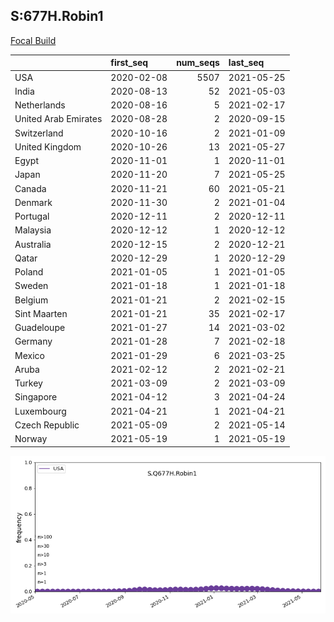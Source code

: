 

## S:677H.Robin1
[Focal Build](https://nextstrain.org/groups/neherlab/ncov/S.Q677H.Robin1?f_country=USA)

|                      | first_seq   |   num_seqs | last_seq   |
|:---------------------|:------------|-----------:|:-----------|
| USA                  | 2020-02-08  |       5507 | 2021-05-25 |
| India                | 2020-08-13  |         52 | 2021-05-03 |
| Netherlands          | 2020-08-16  |          5 | 2021-02-17 |
| United Arab Emirates | 2020-08-28  |          2 | 2020-09-15 |
| Switzerland          | 2020-10-16  |          2 | 2021-01-09 |
| United Kingdom       | 2020-10-26  |         13 | 2021-05-27 |
| Egypt                | 2020-11-01  |          1 | 2020-11-01 |
| Japan                | 2020-11-20  |          7 | 2021-05-25 |
| Canada               | 2020-11-21  |         60 | 2021-05-21 |
| Denmark              | 2020-11-30  |          2 | 2021-01-04 |
| Portugal             | 2020-12-11  |          2 | 2020-12-11 |
| Malaysia             | 2020-12-12  |          1 | 2020-12-12 |
| Australia            | 2020-12-15  |          2 | 2020-12-21 |
| Qatar                | 2020-12-29  |          1 | 2020-12-29 |
| Poland               | 2021-01-05  |          1 | 2021-01-05 |
| Sweden               | 2021-01-18  |          1 | 2021-01-18 |
| Belgium              | 2021-01-21  |          2 | 2021-02-15 |
| Sint Maarten         | 2021-01-21  |         35 | 2021-02-17 |
| Guadeloupe           | 2021-01-27  |         14 | 2021-03-02 |
| Germany              | 2021-01-28  |          7 | 2021-02-18 |
| Mexico               | 2021-01-29  |          6 | 2021-03-25 |
| Aruba                | 2021-02-12  |          2 | 2021-02-21 |
| Turkey               | 2021-03-09  |          2 | 2021-03-09 |
| Singapore            | 2021-04-12  |          3 | 2021-04-24 |
| Luxembourg           | 2021-04-21  |          1 | 2021-04-21 |
| Czech Republic       | 2021-05-09  |          2 | 2021-05-14 |
| Norway               | 2021-05-19  |          1 | 2021-05-19 |

![Overall trends S.Q677H.Robin1](/overall_trends_figures/overall_trends_S.Q677H.Robin1.png)